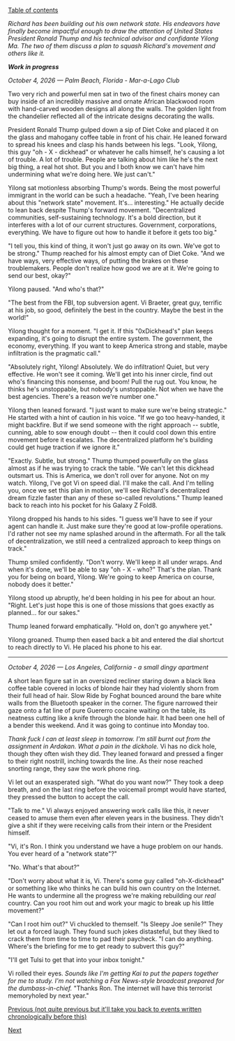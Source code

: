 [Table of contents](./README.md#table-of-contents)

*Richard has been building out his own network state. His endeavors have finally become impactful enough to draw the attention of United States President Ronald Thump and his technical advisor and confidante Yilong Ma. The two of them discuss a plan to squash Richard's movement and others like it.*

***Work in progress***

*October 4, 2026 — Palm Beach, Florida - Mar-a-Lago Club*

Two very rich and powerful men sat in two of the finest chairs money can buy inside of an incredibly massive and ornate African blackwood room with hand-carved wooden designs all along the walls. The golden light from the chandelier reflected all of the intricate designs decorating the walls.

President Ronald Thump gulped down a sip of Diet Coke and placed it on the glass and mahogany coffee table in front of his chair. He leaned forward to spread his knees and clasp his hands between his legs. "Look, Yilong, this guy \"oh - X - dickhead\" or whatever he calls himself, he's causing a lot of trouble. A lot of trouble. People are talking about him like he's the next big thing, a real hot shot. But you and I both know we can't have him undermining what we're doing here. We just can't."

Yilong sat motionless absorbing Thump's words. Being the most powerful immigrant in the world can be such a headache. "Yeah, I've been hearing about this "network state" movement. It's... interesting." He actually decide to lean back despite Thump's forward movement. "Decentralized communities, self-sustaining technology. It's a bold direction, but it interferes with a lot of our current structures. Government, corporations, everything. We have to figure out how to handle it before it gets too big."

"I tell you, this kind of thing, it won't just go away on its own. We've got to be strong." Thump reached for his almost empty can of Diet Coke. "And we have ways, very effective ways, of putting the brakes on these troublemakers. People don't realize how good we are at it. We're going to send our best, okay?"

Yilong paused. "And who's that?"

"The best from the FBI, top subversion agent. Vi Braeter, great guy, terrific at his job, so good, definitely the best in the country. Maybe the best in the world!"

Yilong thought for a moment. "I get it. If this \"0xDickhead's\" plan keeps expanding, it's going to disrupt the entire system. The government, the economy, everything. If you want to keep America strong and stable, maybe infiltration is the pragmatic call."

"Absolutely right, Yilong! Absolutely. We do infiltration! Quiet, but very effective. He won't see it coming. We'll get into his inner circle, find out who's financing this nonsense, and boom! Pull the rug out. You know, he thinks he's unstoppable, but nobody's unstoppable. Not when we have the best agencies. There's a reason we're number one."

Yilong then leaned forward. "I just want to make sure we're being strategic." He started with a hint of caution in his voice. "If we go too heavy-handed, it might backfire. But if we send someone with the right approach -- subtle, cunning, able to sow enough doubt -- then it could cool down this entire movement before it escalates. The decentralized platform he's building could get huge traction if we ignore it."

"Exactly. Subtle, but strong." Thump thumped powerfully on the glass almost as if he was trying to crack the table. "We can't let this dickhead outsmart us. This is America, we don't roll over for anyone. Not on my watch. Yilong, I've got Vi on speed dial. I'll make the call. And I'm telling you, once we set this plan in motion, we'll see Richard's decentralized dream fizzle faster than any of these so-called revolutions." Thump leaned back to reach into his pocket for his Galaxy Z Fold8.

Yilong dropped his hands to his sides. "I guess we'll have to see if your agent can handle it. Just make sure they're good at low-profile operations. I'd rather not see my name splashed around in the aftermath. For all the talk of decentralization, we still need a centralized approach to keep things on track."

Thump smiled confidently. "Don't worry. We'll keep it all under wraps. And when it's done, we'll be able to say \"oh - X - who?\" That's the plan. Thank you for being on board, Yilong. We're going to keep America on course, nobody does it better."

Yilong stood up abruptly, he'd been holding in his pee for about an hour. "Right. Let's just hope this is one of those missions that goes exactly as planned... for our sakes."

Thump leaned forward emphatically. "Hold on, don't go anywhere yet." 

Yilong groaned. Thump then eased back a bit and entered the dial shortcut to reach directly to Vi. He placed his phone to his ear.

<hr />

*October 4, 2026 — Los Angeles, California - a small dingy apartment*

A short lean figure sat in an oversized recliner staring down a black Ikea coffee table covered in locks of blonde hair they had violently shorn from their full head of hair. Slow Ride by Foghat bounced around the bare white walls from the Bluetooth speaker in the corner. The figure narrowed their gaze onto a fat line of pure Guererro cocaine waiting on the table, its neatness cutting like a knife through the blonde hair. It had been one hell of a bender this weekend. And it was going to continue into Monday too.  

*Thank fuck I can at least sleep in tomorrow. I'm still burnt out from the assignment in Ardakan. What a pain in the dickhole.* Vi has no dick hole, though they often wish they did. They leaned forward and pressed a finger to their right nostrill, inching towards the line. As their nose reached snorting range, they saw the work phone ring.

Vi let out an exasperated sigh. "What do you want now?" They took a deep breath, and on the last ring before the voicemail prompt would have started, they pressed the button to accept the call.

"Talk to me." Vi always enjoyed answering work calls like this, it never ceased to amuse them even after eleven years in the business. They didn't give a shit if they were receiving calls from their intern or the President himself.

"Vi, it's Ron. I think you understand we have a huge problem on our hands. You ever heard of a \"network state\"?"

"No. What's that about?"

"Don't worry about what it is, Vi. There's some guy called \"oh-X-dickhead\" or something like who thinks he can build his own country on the Internet. He wants to undermine all the progress we're making rebuilding our *real* country. Can you root him out and work your magic to break up his little movement?"

"Can I root him out?" Vi chuckled to themself. "Is Sleepy Joe senile?" They let out a forced laugh. They found such jokes distasteful, but they liked to crack them from time to time to pad their paycheck. "I can do anything. Where's the briefing for me to get ready to subvert this guy?"

"I'll get Tulsi to get that into your inbox tonight." 

Vi rolled their eyes. *Sounds like I'm getting Kai to put the papers together for me to study. I'm not watching a Fox News-style broadcast prepared for the dumbass-in-chief.* "Thanks Ron. The internet will have this terrorist memoryholed by next year."

[Previous (not quite previous but it'll take you back to events written chronologically before this)](./??.collaboration.md)

[Next](./???+1.encounter.md)

